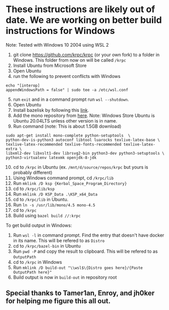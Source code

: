 # These instructions are likely out of date. We are working on better build instructions for Windows

Note: Tested with Windows 10 2004 using WSL 2

1) git clone https://github.com/krpc/krpc (or your own fork) to a folder in Windows. This folder from now on will be called `/krpc`
2) Install Ubuntu from Microsoft Store
3) Open Ubuntu
4) run the following to prevent conflicts with Windows
```
echo "[interop]
appendWindowsPath = false" | sudo tee -a /etc/wsl.conf
```
5) run `exit` and in a command prompt run `wsl --shutdown`.
6) Open Ubuntu
7) Install bazelisk by following this [link](https://bazel.build/install/bazelisk).
8) Add the mono repository from [here](https://www.mono-project.com/download/stable/#download-lin-ubuntu). Note: Windows Store Ubuntu is Ubuntu 20.04LTS unless other version is in name.
9) Run command (note: This is about 1.5GB download)
```
sudo apt-get install mono-complete python-setuptools  \
python-dev-is-python3 autoconf libtool luarocks texlive-latex-base \
texlive-latex-recommended texlive-fonts-recommended texlive-latex-extra \
libxml2-dev libxslt1-dev librsvg2-bin python3-dev python3-setuptools \
python3-virtualenv latexmk openjdk-8-jdk
```
10) cd to `/krpc` in Ubuntu (ex. `/mnt/d/source/repos/krpc` but yours is probably different)
11) Using Windows command prompt, cd `/krpc/lib`
12) Run `mklink /D ksp {Kerbal_Space_Program_Directory}`
13) cd to `/krpc/lib/ksp`
14) Run `mklink /D KSP_Data .\KSP_x64_Data`
15) cd to `/krpc/lib` in Ubuntu.
16) Run `ln -s /usr/lib/mono/4.5 mono-4.5`
17) cd to `/krpc`
18) Build using `bazel build //:krpc`

To get build output in Windows:
1) Run `wsl -l` in command prompt. Find the entry that doesn't have docker in its name. This will be refered to as `Distro`
2) cd to `/krpc/bazel-bin` in Ubuntu
3) Run `pwd -P` and copy the result to clipboard. This will be refered to as `OutputPath`
4) cd to `/krpc` in Windows
5) Run `mklink /D build-out "\\wsl$\{Distro goes here}/{Paste OutputPath here}"`
6) Build output is now in `build-out` in repository root
## Special thanks to Tamer1an, Enroy, and jh0ker for helping me figure this all out.
